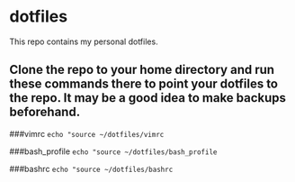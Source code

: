 # dotfiles
This repo contains my personal dotfiles.

## Clone the repo to your home directory and run these commands there to point your dotfiles to the repo. It may be a good idea to make backups beforehand.

###vimrc
`echo "source ~/dotfiles/vimrc`

###bash_profile
`echo "source ~/dotfiles/bash_profile`

###bashrc
`echo "source ~/dotfiles/bashrc`
